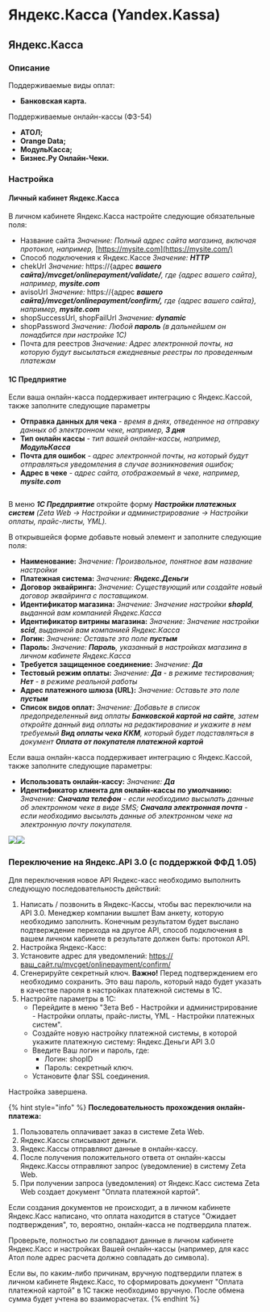 # Яндекс.Касса (Yandex.Kassa)

## Яндекс.Касса  <a href="#yandeks-kassa" id="yandeks-kassa"></a>

### Описание  <a href="#opisanie" id="opisanie"></a>

Поддерживаемые виды оплат:

* **Банковская карта.**

Поддерживаемые онлайн-кассы (ФЗ-54)

* **АТОЛ;**
* **Orange Data;**
* **МодульКасса;**
* **Бизнес.Ру Онлайн-Чеки.**

### Настройка  <a href="#nastroika" id="nastroika"></a>

#### Личный кабинет Яндекс.Касса  <a href="#lichnyi-kabinet-yandeks-kassa" id="lichnyi-kabinet-yandeks-kassa"></a>

В личном кабинете Яндекс.Касса настройте следующие обязательные поля:

* Название сайта _Значение: Полный адрес сайта магазина, включая протокол, например,_ [https://mysite.com](https://mysite.com/)​
* Способ подключения к Яндекс.Кассе _Значение:_ _**HTTP**_
* chekUrl _Значение:_ https://{адрес _**вашего сайта}/mvcget/onlinepayment/validate/**, где {адрес вашего сайта}, например,_ _**mysite.com**_
* avisoUrl _Значение:_ https://{адрес _**вашего сайта}/mvcget/onlinepayment/confirm/,**_ _где {адрес вашего сайта}, например,_ _**mysite.com**_
* shopSuccessUrl, shopFailUrl _Значение:_ _**dynamic**_
* shopPassword _Значение: Любой_ _**пароль**_ _(в дальнейшем он понадбится при настройке 1С)_
* Почта для реестров _Значение: Адрес электронной почты, на которую будут высылаться ежедневные реестры по проведенным платежам_

#### 1С Предприятие  <a href="#id-1s-predpriyatie" id="id-1s-predpriyatie"></a>

Если ваша онлайн-касса поддерживает интеграцию с Яндекс.Кассой, также заполните следующие параметры

* **Отправка данных для чека** - _время в днях, отведенное на отправку данных об электронном чеке, например,_ _**3 дня**_
* **Тип онлайн кассы** _- тип вашей онлайн-кассы, например,_ _**МодульКасса**_
* **Почта для ошибок** _- адрес электронной почты, на который будут отправляться уведомления в случае возникновения ошибок;_
* **Адрес в чеке** _- адрес сайта, отображаемый в чеке, например,_ _**mysite.com**_

<div align="center">

<img src="https://blobscdn.gitbook.com/v0/b/gitbook-28427.appspot.com/o/assets%2F-LDkZZ4KLHlNn6g8TQlV%2F-LEPi9C002O2y32na98P%2F-LEPiCrZRdafGpboDYlj%2FImage%2033.png?alt=media&#x26;token=f40459c2-a8b1-46b9-948b-f9c57f9054af" alt="">

</div>

В меню _**1С Предприятие**_ откройте форму _**Настройки платежных систем**_​ _(Zeta Web → Настройки и администрирование → Настройки оплаты, прайс-листы, YML)._

В открывшейся форме добавьте новый элемент и заполните следующие поля:

* **Наименование:** _Значение: Произвольное, понятное вам название настройки_
* **Платежная система:** _Значение:_ _**Яндекс.Деньги**_
* **Договор эквайринга:** _Значение: Существующий или создайте новый договор эквайринга с поставщиком._
* **Идентификатор магазина:** _Значение: Значение настройки_ _**shopId**, выданной вам компанией Яндекс.Касса_
* **Идентификатор витрины магазина:** _Значение: Значение настройки_ _**scid**, выданной вам компанией_ _Яндекс.Касса_
* **Логин:** _Значение: Оставьте это поле_ _**пустым**_
* **Пароль:** _Значение:_ _**Пароль**, указанный в настройках магазина в личном кабинете Яндекс.Касса_
* **Требуется защищенное соединение:** _Значение:_ _**Да**_
* **Тестовый режим оплаты:** _Значение:_ _**Да**_ _- в режиме тестирования;_ _**Нет**_ _- в режиме реальной работы_
* **Адрес платежного шлюза (URL):** _Значение: Оставьте это поле_ _**пустым**_
* **Список видов оплат:** _Значение: Добавьте в список предопределенный вид оплаты_ _**Банковской картой на сайте**, затем откройте данный вид оплаты на редактирование и укажите в нем требуемый_ _**Вид оплаты чека ККМ**, который будет подставляться в документ_ _**Оплата от покупателя платежной картой**_

Если ваша онлайн-касса поддерживает интеграцию с Яндекс.Кассой, также заполните следующие параметры:

* **Использовать онлайн-кассу:** _Значение:_ _**Да**_
* **Идентификатор клиента для онлайн-кассы по умолчанию:** _Значение:_ _**Сначала телефон**_ _- если необходимо высылать данные об электронном чеке в виде SMS;_ _**Сначала электронная почта**_ _- если необходимо высылать данные об электронном чеке на электронную почту покупателя._

​![](https://blobscdn.gitbook.com/v0/b/gitbook-28427.appspot.com/o/assets%2F-LDkZZ4KLHlNn6g8TQlV%2F-LEOh8eMbLiQqSjF90kh%2F-LEPJG22YrU0xaqzkN22%2Fimage.png?alt=media\&token=6e1ad851-9962-46ab-a50d-ffc452d941c1)​![](https://blobscdn.gitbook.com/v0/b/gitbook-28427.appspot.com/o/assets%2F-LDkZZ4KLHlNn6g8TQlV%2F-LEOh8eMbLiQqSjF90kh%2F-LEPJn2kXXKTX11QEeV\_%2Fimage.png?alt=media\&token=e2a374bf-6ae6-4245-98e9-ca0a1e2e7973)

### Переключение на Яндекс.API 3.0 (с поддержкой ФФД 1.05)

Для переключения новое API Яндекс-касс необходимо выполнить следующую последовательность действий:

1. Написать / позвонить в Яндекс-Кассы, чтобы вас переключили на API 3.0. Менеджер компании вышлет Вам анкету, которую необходимо заполнить.   Конечным результатом будет выслано подтверждение перехода на другое API, способ подключения в вашем личном кабинете в результате должен быть: протокол API.&#x20;
2. Настройка Яндекс-Касс:
3. Установите адрес для уведомлений: [https://ваш\_сайт.ru/mvcget/onlinepayment/confirm/](https://xn--\_-7sbbf2b7bj7b.ru/mvcget/onlinepayment/confirm/)
4. Сгенерируйте секретный ключ.  **Важно!** Перед подтверждением его необходимо сохранить. Это ваш пароль, который надо будет указать в качестве пароля в настройках платежной системы в 1С.
5. Настройте параметры в 1С:
   * Перейдите в меню "Зета Веб - Настройки и администрирование - Настройки оплаты, прайс-листы, YML - Настройки платежных систем".
   * Создайте новую настройку платежной системы, в которой укажите платежную систему: Яндекс.Деньги API 3.0
   * Введите Ваш логин и пароль, где:
     * Логин: shopID
     * Пароль: секретный ключ.
   * Установите флаг SSL соединения.

Настройка завершена.

{% hint style="info" %}
**Последовательность прохождения онлайн-платежа:**

1. Пользователь оплачивает заказ в системе Zeta Web.
2. Яндекс.Кассы списывают деньги.
3. Яндекс.Кассы отправляют данные в онлайн-кассу.
4. После получения положительного ответа от онлайн-кассы Яндекс.Кассы отправляют запрос (уведомление) в систему Zeta Web.
5. При получении запроса (уведомления) от Яндекс.Касс система Zeta Web создает документ "Оплата платежной картой".

Если создания документов не происходит, а в личном кабинете Яндекс.Касс написано, что оплата находится в статусе "Ожидает подтверждения", то, вероятно, онлайн-касса не подтвердила платеж.

Проверьте, полностью ли совпадают данные в личном кабинете Яндекс.Касс и настройках Вашей онлайн-кассы (например, для касс Атол поле адрес расчета должно совпадать до символа).

Если вы, по каким-либо причинам, вручную подтвердили платеж в личном кабинете Яндекс.Касс, то сформировать документ "Оплата платежной картой" в 1С также необходимо вручную. После обмена сумма будет учтена во взаиморасчетах.
{% endhint %}
